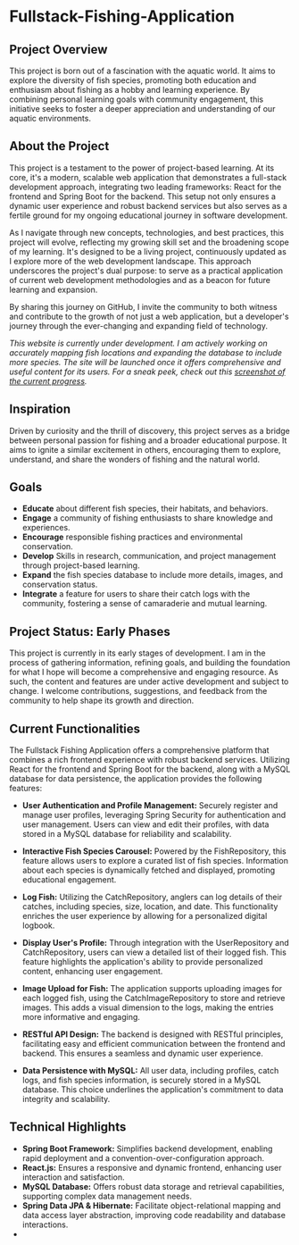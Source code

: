 # Fullstack-Fishing-Application

## Project Overview

This project is born out of a fascination with the aquatic world. It aims to explore the diversity of fish species, promoting both education and enthusiasm about fishing as a hobby and learning experience. By combining personal learning goals with community engagement, this initiative seeks to foster a deeper appreciation and understanding of our aquatic environments.


## About the Project

This project is a testament to the power of project-based learning. At its core, it's a modern, scalable web application that demonstrates a full-stack development approach, integrating two leading frameworks: React for the frontend and Spring Boot for the backend. This setup not only ensures a dynamic user experience and robust backend services but also serves as a fertile ground for my ongoing educational journey in software development.

As I navigate through new concepts, technologies, and best practices, this project will evolve, reflecting my growing skill set and the broadening scope of my learning. It's designed to be a living project, continuously updated as I explore more of the web development landscape. This approach underscores the project's dual purpose: to serve as a practical application of current web development methodologies and as a beacon for future learning and expansion.

By sharing this journey on GitHub, I invite the community to both witness and contribute to the growth of not just a web application, but a developer's journey through the ever-changing and expanding field of technology.


*This website is currently under development. I am actively working on accurately mapping fish locations and expanding the database to include more species. The site will be launched once it offers comprehensive and useful content for its users.  For a sneak peek, check out this [screenshot of the current progress](URL_HERE).*

## Inspiration

Driven by curiosity and the thrill of discovery, this project serves as a bridge between personal passion for fishing and a broader educational purpose. It aims to ignite a similar excitement in others, encouraging them to explore, understand, and share the wonders of fishing and the natural world.

## Goals

- __Educate__ about different fish species, their habitats, and behaviors.
- __Engage__ a community of fishing enthusiasts to share knowledge and experiences.
- __Encourage__ responsible fishing practices and environmental conservation.
- __Develop__ Skills in research, communication, and project management through project-based learning.
- __Expand__ the fish species database to include more details, images, and conservation status.
- __Integrate__ a feature for users to share their catch logs with the community, fostering a sense of camaraderie and mutual learning.


## Project Status: Early Phases

This project is currently in its early stages of development. I am in the process of gathering information, refining goals, and building the foundation for what I hope will become a comprehensive and engaging resource. As such, the content and features are under active development and subject to change. I welcome contributions, suggestions, and feedback from the community to help shape its growth and direction.

## Current Functionalities

The Fullstack Fishing Application offers a comprehensive platform that combines a rich frontend experience with robust backend services. Utilizing React for the frontend and Spring Boot for the backend, along with a MySQL database for data persistence, the application provides the following features:

- __User Authentication and Profile Management:__ Securely register and manage user profiles, leveraging Spring Security for authentication and user management. Users can view and edit their profiles, with data stored in a MySQL database for reliability and scalability.

- __Interactive Fish Species Carousel:__ Powered by the FishRepository, this feature allows users to explore a curated list of fish species. Information about each species is dynamically fetched and displayed, promoting educational engagement.

- __Log Fish:__ Utilizing the CatchRepository, anglers can log details of their catches, including species, size, location, and date. This functionality enriches the user experience by allowing for a personalized digital logbook.

- __Display User's Profile:__ Through integration with the UserRepository and CatchRepository, users can view a detailed list of their logged fish. This feature highlights the application's ability to provide personalized content, enhancing user engagement.

- __Image Upload for Fish:__ The application supports uploading images for each logged fish, using the CatchImageRepository to store and retrieve images. This adds a visual dimension to the logs, making the entries more informative and engaging.

- __RESTful API Design:__ The backend is designed with RESTful principles, facilitating easy and efficient communication between the frontend and backend. This ensures a seamless and dynamic user experience.

- __Data Persistence with MySQL:__ All user data, including profiles, catch logs, and fish species information, is securely stored in a MySQL database. This choice underlines the application's commitment to data integrity and scalability.

## Technical Highlights

- __Spring Boot Framework:__ Simplifies backend development, enabling rapid deployment and a convention-over-configuration approach.
- __React.js:__ Ensures a responsive and dynamic frontend, enhancing user interaction and satisfaction.
- __MySQL Database:__ Offers robust data storage and retrieval capabilities, supporting complex data management needs.
- __Spring Data JPA & Hibernate:__ Facilitate object-relational mapping and data access layer abstraction, improving code readability and database interactions.
- 

